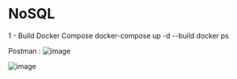# NoSQL

1 - Build Docker Compose
docker-compose up -d --build
docker ps



Postman :
![image](https://user-images.githubusercontent.com/49842370/155031073-19aa7951-85c7-4ead-bf54-0f131924b06e.png)

![image](https://user-images.githubusercontent.com/49842370/155031122-9aad1672-476c-42ea-8c28-d07be8f9fdc9.png)
